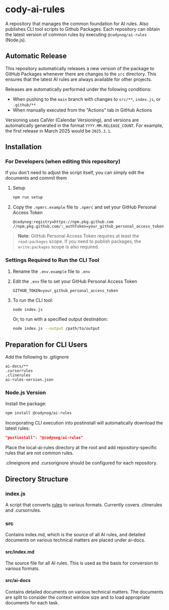 # cody-ai-rules

A repository that manages the common foundation for AI rules.
Also publishes CLI tool scripts to Github Packages.
Each repository can obtain the latest version of common rules by executing `@codynog/ai-rules` (Node.js).

## Automatic Release

This repository automatically releases a new version of the package to GitHub Packages whenever there are changes to the `src` directory. This ensures that the latest AI rules are always available for other projects.

Releases are automatically performed under the following conditions:

- When pushing to the `main` branch with changes to `src/**`, `index.js`, or `.github/**`
- When manually executed from the "Actions" tab in GitHub Actions

Versioning uses CalVer (Calendar Versioning), and versions are automatically generated in the format `YYYY.MM.RELEASE_COUNT`. For example, the first release in March 2025 would be `2025.3.1`.

## Installation

### For Developers (when editing this repository)

If you don't need to adjust the script itself, you can simply edit the documents and commit them

1. Setup

   ```bash
   npm run setup
   ```

2. Copy the `.npmrc.example` file to `.npmrc` and set your GitHub Personal Access Token

   ```plaintext
   @codynog:registry=https://npm.pkg.github.com
   //npm.pkg.github.com/:_authToken=your_github_personal_access_token
   ```

> **Note**: GitHub Personal Access Token requires at least the `read:packages` scope. If you need to publish packages, the `write:packages` scope is also required.

### Settings Required to Run the CLI Tool

1. Rename the `.env.example` file to `.env`
2. Edit the `.env` file to set your GitHub Personal Access Token

   ```plaintext
   GITHUB_TOKEN=your_github_personal_access_token
   ```

3. To run the CLI tool:

   ```bash
   node index.js
   ```

   Or, to run with a specified output destination:

   ```bash
   node index.js --output /path/to/output
   ```

## Preparation for CLI Users

Add the following to .gitignore

```plaintext
ai-docs/**
.cursorrules
.clinerules
ai-rules-version.json
```

### Node.js Version

Install the package:

```bash
npm install @codynog/ai-rules
```

Incorporating CLI execution into postinstall will automatically download the latest rules:

```json
"postinstall": "@codynog/ai-rules"
```

Place the local-ai-rules directory at the root and add repository-specific rules that are not common rules.

.clineignore and .cursorignore should be configured for each repository.

## Directory Structure

### index.js

A script that converts [rules](./src/index.md) to various formats.
Currently covers .clinerules and .cursorrules.

### src

Contains index.md, which is the source of all AI rules, and detailed documents on various technical matters are placed under ai-docs.

#### src/index.md

The source file for all AI rules.
This is used as the basis for conversion to various formats.

#### src/ai-docs

Contains detailed documents on various technical matters.
The documents are split to consider the context window size and to load appropriate documents for each task.
